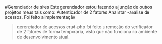 #Gerenciador de sites
Este gerenciador estou fazendo a junção de outros projetos meus tais como:
Autenticador de 2 fatores
Analistar -analise de acessos.
Foi feito a implementação
> gerenciador de acessos
>crud-php
foi feito a remoção do verificador de 2 fatores de forma temporaria, visto que não funciona no ambiente de desenvolvimento atual.

